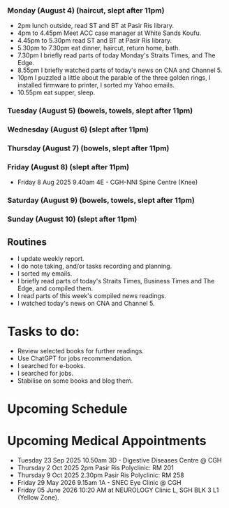 ### Monday (August 4) (haircut, slept after 11pm)
- 2pm lunch outside, read ST and BT at Pasir Ris library.
- 4pm to 4.45pm Meet ACC case manager at White Sands Koufu.
- 4.45pm to 5.30pm read ST and BT at Pasir Ris library.
- 5.30pm to 7.30pm eat dinner, haircut, return home, bath.
- 7.30pm I briefly read parts of today Monday's Straits Times, and The Edge.
- 8.55pm I briefly watched parts of today's news on CNA and Channel 5.
- 10pm I puzzled a little about the parable of the three golden rings, I installed firmware to printer, I sorted my Yahoo emails.
- 10.55pm eat supper, sleep.

### Tuesday (August 5) (bowels, towels, slept after 11pm)


### Wednesday (August 6) (slept after 11pm)


### Thursday (August 7) (bowels, slept after 11pm)


### Friday (August 8) (slept after 11pm)
- Friday 8 Aug 2025 9.40am 4E - CGH-NNI Spine Centre (Knee)


### Saturday (August 9) (bowels, towels, slept after 11pm)


### Sunday (August 10) (slept after 11pm)




## Routines
- I update weekly report.
- I do note taking, and/or tasks recording and planning.
- I sorted my emails.
- I briefly read parts of today's Straits Times, Business Times and The Edge, and compiled them.
- I read parts of this week's compiled news readings.
- I watched today's news on CNA and Channel 5.

# Tasks to do:
- Review selected books for further readings.
- Use ChatGPT for jobs recommendation.
- I searched for e-books.
- I searched for jobs.
- Stabilise on some books and blog them.

# Upcoming Schedule

# Upcoming Medical Appointments
- Tuesday 23 Sep 2025 10.50am 3D - Digestive Diseases Centre @ CGH
- Thursday 2 Oct 2025 2pm Pasir Ris Polyclinic: RM 201
- Thursday 9 Oct 2025 2.30pm Pasir Ris Polyclinic: RM 258
- Friday 29 May 2026 9.15am 1A - SNEC Eye Clinic @ CGH
- Friday 05 June 2026 10:20 AM at NEUROLOGY Clinic L, SGH BLK 3 L1 (Yellow Zone).

